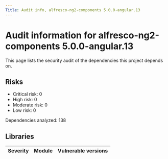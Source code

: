 ```yaml
---
Title: Audit info, alfresco-ng2-components 5.0.0-angular.13
---
```


# Audit information for alfresco-ng2-components 5.0.0-angular.13

This page lists the security audit of the dependencies this project depends on.

## Risks

- Critical risk: 0
- High risk: 0
- Moderate risk: 0
- Low risk: 0

Dependencies analyzed: 138

## Libraries

| Severity | Module | Vulnerable versions |
| --- | --- | --- |


